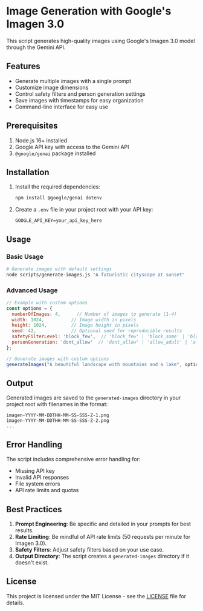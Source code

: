 # Image Generation with Google's Imagen 3.0

This script generates high-quality images using Google's Imagen 3.0 model through the Gemini API.

## Features

- Generate multiple images with a single prompt
- Customize image dimensions
- Control safety filters and person generation settings
- Save images with timestamps for easy organization
- Command-line interface for easy use

## Prerequisites

1. Node.js 16+ installed
2. Google API key with access to the Gemini API
3. `@google/genai` package installed

## Installation

1. Install the required dependencies:
   ```bash
   npm install @google/genai dotenv
   ```

2. Create a `.env` file in your project root with your API key:
   ```
   GOOGLE_API_KEY=your_api_key_here
   ```

## Usage

### Basic Usage

```bash
# Generate images with default settings
node scripts/generate-images.js "A futuristic cityscape at sunset"
```

### Advanced Usage

```javascript
// Example with custom options
const options = {
  numberOfImages: 4,      // Number of images to generate (1-4)
  width: 1024,          // Image width in pixels
  height: 1024,         // Image height in pixels
  seed: 42,             // Optional seed for reproducible results
  safetyFilterLevel: 'block_few',  // 'block_few' | 'block_some' | 'block_most' | 'block_none'
  personGeneration: 'dont_allow'  // 'dont_allow' | 'allow_adult' | 'allow_all'
};

// Generate images with custom options
generateImages("A beautiful landscape with mountains and a lake", options);
```

## Output

Generated images are saved to the `generated-images` directory in your project root with filenames in the format:
```
imagen-YYYY-MM-DDTHH-MM-SS-SSS-Z-1.png
imagen-YYYY-MM-DDTHH-MM-SS-SSS-Z-2.png
...
```

## Error Handling

The script includes comprehensive error handling for:
- Missing API key
- Invalid API responses
- File system errors
- API rate limits and quotas

## Best Practices

1. **Prompt Engineering**: Be specific and detailed in your prompts for best results.
2. **Rate Limiting**: Be mindful of API rate limits (50 requests per minute for Imagen 3.0).
3. **Safety Filters**: Adjust safety filters based on your use case.
4. **Output Directory**: The script creates a `generated-images` directory if it doesn't exist.

## License

This project is licensed under the MIT License - see the [LICENSE](LICENSE) file for details.
